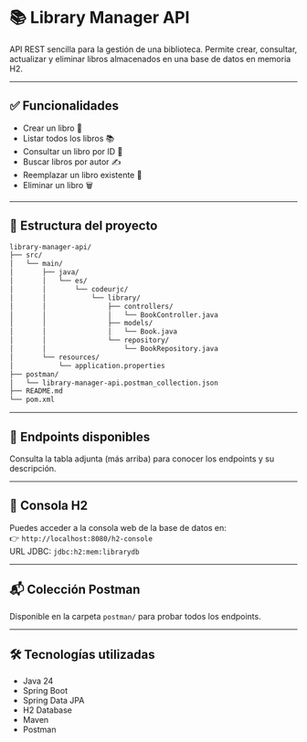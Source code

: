 # 📚 Library Manager API

API REST sencilla para la gestión de una biblioteca. Permite crear, consultar, actualizar y eliminar libros almacenados en una base de datos en memoria H2.

---

## ✅ Funcionalidades

- Crear un libro 📘
- Listar todos los libros 📚
- Consultar un libro por ID 🔎
- Buscar libros por autor ✍️
- Reemplazar un libro existente 🔄
- Eliminar un libro 🗑️

---

## 📁 Estructura del proyecto

```bash
library-manager-api/
├── src/
│   └── main/
│       ├── java/
│       │   └── es/
│       │       └── codeurjc/
│       │           └── library/
│       │               ├── controllers/
│       │               │   └── BookController.java
│       │               ├── models/
│       │               │   └── Book.java
│       │               └── repository/
│       │                   └── BookRepository.java
│       └── resources/
│           └── application.properties
├── postman/
│   └── library-manager-api.postman_collection.json
├── README.md
└── pom.xml
```

---

## 🔗 Endpoints disponibles

Consulta la tabla adjunta (más arriba) para conocer los endpoints y su descripción.

---

## 🧪 Consola H2

Puedes acceder a la consola web de la base de datos en:  
👉 `http://localhost:8080/h2-console`  
URL JDBC: `jdbc:h2:mem:librarydb`

---

## 📬 Colección Postman

Disponible en la carpeta `postman/` para probar todos los endpoints.

---

## 🛠️ Tecnologías utilizadas

- Java 24
- Spring Boot
- Spring Data JPA
- H2 Database
- Maven
- Postman
